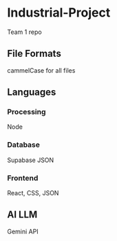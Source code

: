 # Industrial-Project
Team 1 repo

## File Formats
cammelCase for all files

## Languages
### Processing
Node
### Database
Supabase
JSON
### Frontend
React, CSS, JSON

## AI LLM
Gemini API
